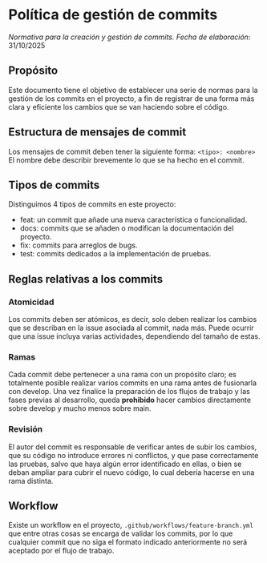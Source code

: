 # Política de gestión de commits
*Normativa para la creación y gestión de commits.*
*Fecha de elaboración*: 31/10/2025

## Propósito
Este documento tiene el objetivo de establecer una serie de normas para la gestión de los commits en el proyecto, a fin de registrar de una forma más clara y eficiente los cambios que se van haciendo sobre el código.

## Estructura de mensajes de commit
Los mensajes de commit deben tener la siguiente forma: `<tipo>: <nombre>`
El nombre debe describir brevemente lo que se ha hecho en el commit.

## Tipos de commits
Distinguimos 4 tipos de commits en este proyecto:
- feat: un commit que añade una nueva característica o funcionalidad.
- docs: commits que se añaden o modifican la documentación del proyecto.
- fix: commits para arreglos de bugs.
- test: commits dedicados a la implementación de pruebas.

## Reglas relativas a los commits

### Atomicidad
Los commits deben ser atómicos, es decir, solo deben realizar los cambios que se describan en la issue asociada al commit, nada más. Puede ocurrir que una issue incluya varias actividades, dependiendo del tamaño de estas.

### Ramas
Cada commit debe pertenecer a una rama con un propósito claro; es totalmente posible realizar varios commits en una rama antes de fusionarla con develop. Una vez finalice la preparación de los flujos de trabajo y las fases previas al desarrollo, queda **prohibido** hacer cambios directamente sobre develop y mucho menos sobre main.

### Revisión
El autor del commit es responsable de verificar antes de subir los cambios, que su código no introduce errores ni conflictos, y que pase correctamente las pruebas, salvo que haya algún error identificado en ellas, o bien se deban ampliar para cubrir el nuevo código, lo cual debería hacerse en una rama distinta.

## Workflow
Existe un workflow en el proyecto, `.github/workflows/feature-branch.yml` que entre otras cosas se encarga de validar los commits, por lo que cualquier commit que no siga el formato indicado anteriormente no será aceptado por el flujo de trabajo.
